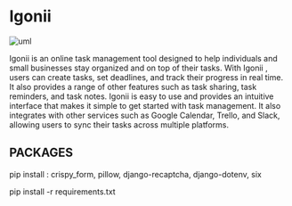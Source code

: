 # Igonii
![uml](https://user-images.githubusercontent.com/96482486/215269050-591ee74d-9ca2-4e19-9299-e17e0bed89e0.png)

Igonii is an online task management tool designed to help individuals and small businesses stay organized and on top of their tasks. With Igonii , users can create tasks, set deadlines, and track their progress in real time. It also provides a range of other features such as task sharing, task reminders, and task notes. Igonii is easy to use and provides an intuitive interface that makes it simple to get started with task management. It also integrates with other services such as Google Calendar, Trello, and Slack, allowing users to sync their tasks across multiple platforms.

## PACKAGES

pip install : crispy_form, pillow, django-recaptcha, django-dotenv, six

pip install -r requirements.txt
